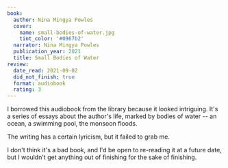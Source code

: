 ```yaml
---
book:
  author: Nina Mingya Powles
  cover:
    name: small-bodies-of-water.jpg
    tint_color: '#0967b2'
  narrator: Nina Mingya Powles
  publication_year: 2021
  title: Small Bodies of Water
review:
  date_read: 2021-09-02
  did_not_finish: true
  format: audiobook
  rating: 3
---
```


I borrowed this audiobook from the library because it looked intriguing.
It's a series of essays about the author's life, marked by bodies of water -- an ocean, a swimming pool, the monsoon floods.

The writing has a certain lyricism, but it failed to grab me.

I don't think it's a bad book, and I'd be open to re-reading it at a future date, but I wouldn't get anything out of finishing for the sake of finishing.